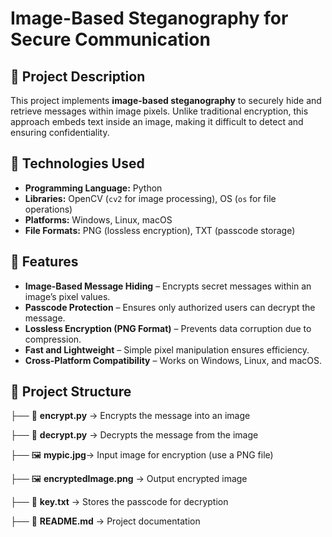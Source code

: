 # Image-Based Steganography for Secure Communication  

## 📌 Project Description  
This project implements **image-based steganography** to securely hide and retrieve messages within image pixels. Unlike traditional encryption, this approach embeds text inside an image, making it difficult to detect and ensuring confidentiality.  

## 🔧 Technologies Used  
- **Programming Language:** Python  
- **Libraries:** OpenCV (`cv2` for image processing), OS (`os` for file operations)  
- **Platforms:** Windows, Linux, macOS  
- **File Formats:** PNG (lossless encryption), TXT (passcode storage)  

## 🚀 Features  
- **Image-Based Message Hiding** – Encrypts secret messages within an image’s pixel values.  
- **Passcode Protection** – Ensures only authorized users can decrypt the message.  
- **Lossless Encryption (PNG Format)** – Prevents data corruption due to compression.  
- **Fast and Lightweight** – Simple pixel manipulation ensures efficiency.  
- **Cross-Platform Compatibility** – Works on Windows, Linux, and macOS.  

## 📂 Project Structure  
├── 📄 **encrypt.py** → Encrypts the message into an image

├── 📄 **decrypt.py** → Decrypts the message from the image

├── 🖼️ **mypic.jpg**→ Input image for encryption (use a PNG file)

├── 🖼️ **encryptedImage.png** → Output encrypted image

├── 📝 **key.txt** → Stores the passcode for decryption

├── 📄 **README.md** → Project documentation
